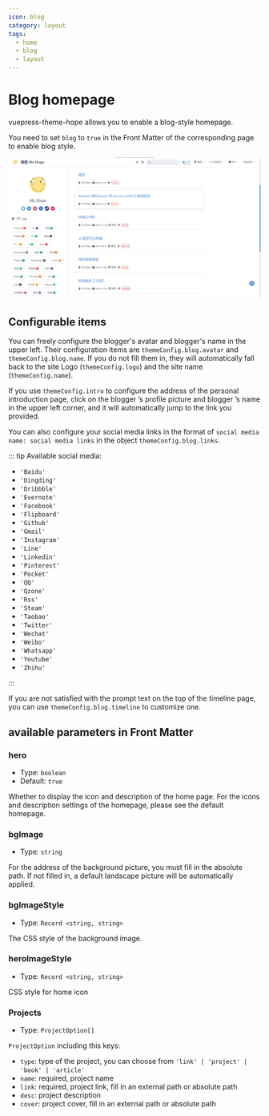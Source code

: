```yaml
---
icon: blog
category: layout
tags:
  - home
  - blog
  - layout
---
```


# Blog homepage

vuepress-theme-hope allows you to enable a blog-style homepage.

You need to set `blog` to `true` in the Front Matter of the corresponding page to enable blog style.

![Homepage screenshot](./assets/blog.png)

## Configurable items

You can freely configure the blogger's avatar and blogger's name in the upper left. Their configuration items are `themeConfig.blog.avatar` and `themeConfig.blog.name`. If you do not fill them in, they will automatically fall back to the site Logo (`themeConfig.logo`) and the site name (`themeConfig.name`).

If you use `themeConfig.intro` to configure the address of the personal introduction page, click on the blogger ’s profile picture and blogger ’s name in the upper left corner, and it will automatically jump to the link you provided.

You can also configure your social media links in the format of `social media name: social media links` in the object `themeConfig.blog.links`.

::: tip Available social media:

- `'Baidu'`
- `'Dingding'`
- `'Dribbble'`
- `'Evernote'`
- `'Facebook'`
- `'Flipboard'`
- `'Github'`
- `'Gmail'`
- `'Instagram'`
- `'Line'`
- `'Linkedin'`
- `'Pinterest'`
- `'Pocket'`
- `'QQ'`
- `'Qzone'`
- `'Rss'`
- `'Steam'`
- `'Taobao'`
- `'Twitter'`
- `'Wechat'`
- `'Weibo'`
- `'Whatsapp'`
- `'Youtube'`
- `'Zhihu'`

:::

If you are not satisfied with the prompt text on the top of the timeline page, you can use `themeConfig.blog.timeline` to customize one.

## available parameters in Front Matter

### hero

- Type: `boolean`
- Default: `true`

Whether to display the icon and description of the home page. For the icons and description settings of the homepage, please see the default homepage.

### bgImage

- Type: `string`

For the address of the background picture, you must fill in the absolute path. If not filled in, a default landscape picture will be automatically applied.

### bgImageStyle

- Type: `Record <string, string>`

The CSS style of the background image.

### heroImageStyle

- Type: `Record <string, string>`

CSS style for home icon

### Projects

- Type: `ProjectOption[]`

`ProjectOption` including this keys:

- `type`: type of the project, you can choose from `'link' | 'project' | 'book' | 'article'`
- `name`: required, project name
- `link`: required, project link, fill in an external path or absolute path
- `desc`: project description
- `cover`: project cover, fill in an external path or absolute path
